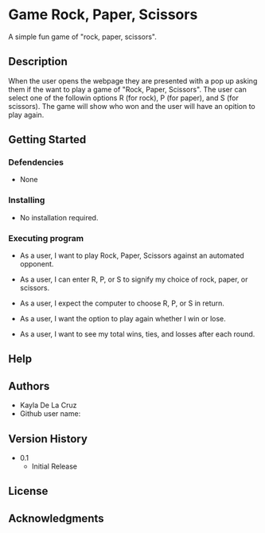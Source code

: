 # Game Rock, Paper, Scissors
A simple fun game of "rock, paper, scissors".
## Description
When the user opens the webpage they are presented with a pop up asking them if the want to play a game of "Rock, Paper, Scissors". The user can select one of the followin options R (for rock), P (for paper), and S (for scissors). The game will show who won and the user will have an opition to play again.
## Getting Started
### Defendencies
* None
### Installing
* No installation required.
### Executing program
* As a user, I want to play Rock, Paper, Scissors against an automated opponent.

* As a user, I can enter R, P, or S to signify my choice of rock, paper, or scissors.

* As a user, I expect the computer to choose R, P, or S in return.

* As a user, I want the option to play again whether I win or lose.

* As a user, I want to see my total wins, ties, and losses after each round.
## Help

## Authors
* Kayla De La Cruz
* Github user name: 
## Version History
* 0.1
    * Initial Release
## License

## Acknowledgments
